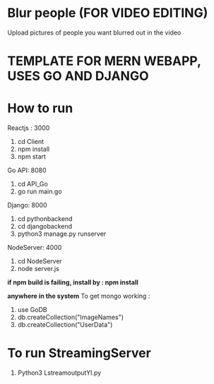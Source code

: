 # Blur people (FOR VIDEO EDITING)
Upload pictures of people you want blurred out in the video

# TEMPLATE FOR MERN WEBAPP, USES GO AND DJANGO  

# How to run
Reactjs : 3000
1. cd Client
2. npm install
3. npm start

Go API: 8080
1. cd API_Go
2. go run main.go

Django: 8000
1. cd pythonbackend
2. cd djangobackend
3. python3 manage.py runserver

NodeServer: 4000
1. cd NodeServer
2. node server.js

**if npm build is failing, install by : npm install <absent library>**

**anywhere in the system**
To get mongo working :
1. use GoDB
2. db.createCollection("ImageNames")
3. db.createCollection("UserData")

# To run StreamingServer

1. Python3 LstreamoutputYI.py
